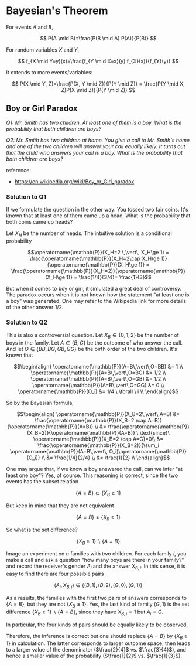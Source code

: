 # Bayesian's Theorem

For events $A$ and $B$,

$$
P(A \mid B)=\frac{P(B \mid A) P(A)}{P(B)}
$$

For random variables $X$ and $Y$,

$$
f_{X \mid Y=y}(x)=\frac{f_{Y \mid X=x}(y) f_{X}(x)}{f_{Y}(y)}
$$

It extends to more events/variables:

$$
P(X \mid Y, Z)=\frac{P(X, Y \mid Z)}{P(Y \mid Z)} = \frac{P(Y \mid X, Z)P(X \mid Z)}{P(Y \mid Z)}
$$


## Boy or Girl Paradox

*Q1: Mr. Smith has two children. At least one of them is a boy. What is the probability that both children are boys?*

*Q2: Mr. Smith has two children at home. You give a call to Mr. Smith's home and one of the two children will answer your call equally likely. It turns out that the child who answers your call is a boy. What is the probability that both children are boys?*


reference:
  - https://en.wikipedia.org/wiki/Boy_or_Girl_paradox

### Solution to Q1

If we formulate the question in the other way: You tossed two fair coins. It's known that at least one of them came up a head. What is the probability that both coins came up heads?

Let $X_H$ be the number of heads. The intuitive solution is a conditional probability

$$\operatorname{\mathbb{P}}(X_H=2  \,\vert\, X_H\ge 1) = \frac{\operatorname{\mathbb{P}}(X_H=2\cap X_H\ge 1)}{\operatorname{\mathbb{P}}(X_H\ge 1)} = \frac{\operatorname{\mathbb{P}}(X_H=2)}{\operatorname{\mathbb{P}}(X_H\ge 1)} = \frac{1/4}{3/4}= \frac{1}{3}$$


But when it comes to boy or girl, it simulated a great deal of controversy. The paradox occurs when it is not known how the statement "at least one is a boy" was generated. One may refer to the Wikipedia link for more details of the other answer $1/2$.



### Solution to Q2

This is also a controversial question. Let $X_B \in \{0,1,2\}$ be the number of boys in the family. Let $A \in \{B,G\}$ be the outcome of who answer the call. And let $O\in\{BB,BG,GB,GG\}$ be the birth order of the two children. It's known that

$$\begin{align}
\operatorname{\mathbb{P}}(A=B\,\vert\,O=BB) &= 1 \\
\operatorname{\mathbb{P}}(A=B\,\vert\,O=BG) &= 1/2 \\
\operatorname{\mathbb{P}}(A=B\,\vert\,O=GB) &= 1/2 \\
\operatorname{\mathbb{P}}(A=B\,\vert\,O=GG) &= 0 \\
\operatorname{\mathbb{P}}(O_i) &= 1/4 \ \forall \ i \\
\end{align}$$

So by the Bayesian formula,


$$\begin{align}
\operatorname{\mathbb{P}}(X_B=2\,\vert\,A=B) &= \frac{\operatorname{\mathbb{P}}(X_B=2 \cap A=B)}{\operatorname{\mathbb{P}}(A=B)} \\
 &= \frac{\operatorname{\mathbb{P}}(X_B=2)}{\operatorname{\mathbb{P}}(A=B)} \ \text{since}\  \operatorname{\mathbb{P}}(X_B=2 \cap A=G)=0\\
&=  \frac{\operatorname{\mathbb{P}}(X_B=2)}{\sum_i \operatorname{\mathbb{P}}(A=B\,\vert\, O_i)\operatorname{\mathbb{P}}(O_i)} \\
&= \frac{1/4}{2/4} \\
&= \frac{1}{2} \\
\end{align}$$

One may argue that, if we know a boy answered the call, can we infer "at least one boy"? Yes, of course. This reasoning is correct, since the two events has the subset relation

$$\{A=B\} \subset \{X_B\ge 1\}$$

But keep in mind that they are not equivalent

$$\{A=B\} \ne \{X_B\ge 1\}$$

So what is the set difference?

$$\{X_B\ge 1\} \backslash \{A=B\}$$

Image an experiment on $n$ families with two children. For each family $i$, you make a call and ask a question "how many boys are there in your family?" and record the receiver's gender $A_i$ and the answer $X_{B, i}$. In this sense, it is easy to find there are four possible pairs

$$(A_i, X_{B,i}) \in \{(B,1), (B,2), (G,0), (G,1)\}$$

As a results, the families with the first two pairs of answers corresponds to $\{A=B\}$, but they are not $\{X_B \ge 1\}$. Yes, the last kind of family $(G, 1)$ is the set difference $\{X_B\ge 1\} \backslash \{A=B\}$, since they have $X_{B,i}=1$ but $A_i=G$.

In particular, the four kinds of pairs should be equally likely to be observed.

Therefore, the inference is correct but one should replace $\{A=B\}$ by $\{X_B\ge 1\}$ in calculation. The latter corresponds to larger outcome space, then leads to a larger value of the denominator ($\frac{2}{4}$ vs. $\frac{3}{4}$), and hence a smaller value of the probability ($\frac{1}{2}$ vs. $\frac{1}{3}$).
